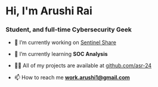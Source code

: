 <h1 align="left">Hi, I'm Arushi Rai</h1>
<h3 align="left">Student, and full-time Cybersecurity Geek</h3>

<!--p align="left"> <img src="https://komarev.com/ghpvc/?username=asr-24&label=Profile%20views&color=0e75b6&style=flat" alt="asr-24" /> </p-->

<!--p align="left"> <a href="https://github.com/ryo-ma/github-profile-trophy"><img src="https://github-profile-trophy.vercel.app/?username=asr-24" alt="asr-24" /></a> </p-->

- 🔭 I’m currently working on [Sentinel Share](https://github.com/asr-24/SentinelShare)

- 🌱 I’m currently learning **SOC Analysis**

- 👨‍💻 All of my projects are available at [github.com/asr-24](github.com/asr-24)

- 📫 How to reach me **work.arushi1@gmail.com**


